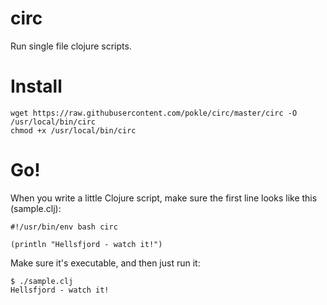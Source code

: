 circ
====

Run single file clojure scripts. 

Install
====

    wget https://raw.githubusercontent.com/pokle/circ/master/circ -O /usr/local/bin/circ
    chmod +x /usr/local/bin/circ

Go!
====

When you write a little Clojure script, make sure the first line looks like this (sample.clj):

    #!/usr/bin/env bash circ
    
    (println "Hellsfjord - watch it!")
    
Make sure it's executable, and then just run it:

    $ ./sample.clj
    Hellsfjord - watch it!


